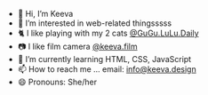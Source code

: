 - 👋 Hi, I’m Keeva
- 👀 I’m interested in web-related thingsssss
- 🐈 I like playing with my 2 cats [@GuGu.LuLu.Daily](https://www.instagram.com/gugu.lulu.daily/)
- 📷 I like film camera [@keeva.film](https://www.instagram.com/keeva.film/)
- 🌱 I’m currently learning HTML, CSS, JavaScript
- 📫 How to reach me ... email: info@keeva.design
- 😄 Pronouns: She/her

<!---
KeevaDesign/KeevaDesign is a ✨ special ✨ repository because its `README.md` (this file) appears on your GitHub profile.
You can click the Preview link to take a look at your changes.
--->
